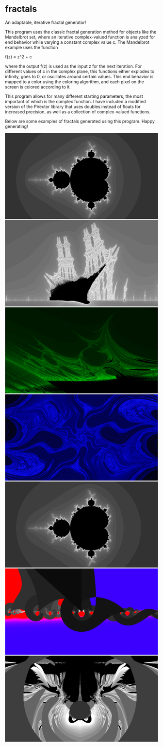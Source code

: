 # fractals
 An adaptable, iterative fractal generator!

This program uses the classic fractal generation method for objects like the Mandelbrot set, where an iterative complex-valued function is analyzed for end behavior while varying a constant complex value c. The Mandelbrot example uses the function

f(z) = z^2 + c

where the output f(z) is used as the input z for the next iteration. For different values of c in the complex plane, this functions either explodes to infinity, goes to 0, or oscillates around certain values. This end behavior is mapped to a color using the coloring algorithm, and each pixel on the screen is colored according to it.

This program allows for many different starting parameters, the most important of which is the complex function. I have included a modified version of the PVector library that uses doubles instead of floats for increased precision, as well as a collection of complex-valued functions.

Below are some examples of fractals generated using this program. Happy generating!

![plot](./generated-images/mandelbrot.png)
![plot](./generated-images/dutchman.png)
![plot](./generated-images/spears_of_chaos.png)
![plot](./generated-images/the_depths.png)
![plot](./generated-images/mandelbrot.png)
![plot](./generated-images/curls.png)
![plot](./generated-images/moth.png)